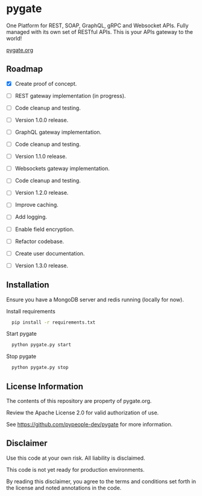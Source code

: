 # pygate

One Platform for REST, SOAP, GraphQL, gRPC and Websocket APIs. Fully managed with its own set of RESTful APIs. This is your APIs gateway to the world!

 [pygate.org](https://pygate.org)

## Roadmap

- [x] Create proof of concept.
- [ ] REST gateway implementation (in progress).
- [ ] Code cleanup and testing.
- [ ] Version 1.0.0 release.
- [ ] GraphQL gateway implementation.
- [ ] Code cleanup and testing.
- [ ] Version 1.1.0 release.
- [ ] Websockets gateway implementation.
- [ ] Code cleanup and testing.
- [ ] Version 1.2.0 release.
- [ ] Improve caching.
- [ ] Add logging.
- [ ] Enable field encryption.
- [ ] Refactor codebase.
- [ ] Create user documentation.
- [ ] Version 1.3.0 release.



## Installation

Ensure you have a MongoDB server and redis running (locally for now).

Install requirements

```bash
  pip install -r requirements.txt
```

Start pygate
    
```bash
  python pygate.py start
```

Stop pygate
    
```bash
  python pygate.py stop
```



## License Information

The contents of this repository are property of pygate.org.

Review the Apache License 2.0 for valid authorization of use.

See https://github.com/pypeople-dev/pygate for more information.



## Disclaimer

Use this code at your own risk. All liability is disclaimed.

This code is not yet ready for production environments.

By reading this disclaimer, you agree to the terms and conditions set forth in the license and noted annotations in the code.

